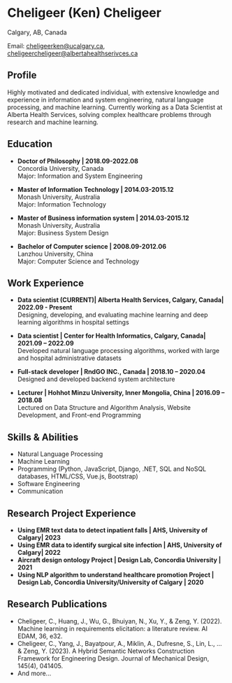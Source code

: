 # Cheligeer (Ken) Cheligeer
Calgary, AB, Canada  

Email: [cheligeerken@ucalgary.ca](mailto:cheligeerken@ucalgary.ca), [cheligeercheligeer@albertahealthserivces.ca](mailto:cheligeercheligeer@albertahealthserivces.ca)

## Profile
Highly motivated and dedicated individual, with extensive knowledge and experience in information and system engineering, natural language processing, and machine learning. Currently working as a Data Scientist at Alberta Health Services, solving complex healthcare problems through research and machine learning.

## Education
- **Doctor of Philosophy | 2018.09-2022.08**  
  Concordia University, Canada  
  Major: Information and System Engineering

- **Master of Information Technology | 2014.03-2015.12**  
  Monash University, Australia  
  Major: Information Technology

- **Master of Business information system | 2014.03-2015.12**  
  Monash University, Australia  
  Major: Business System Design

- **Bachelor of Computer science | 2008.09-2012.06**  
  Lanzhou University, China  
  Major: Computer Science and Technology

## Work Experience
- **Data scientist (CURRENT)| Alberta Health Services, Calgary, Canada| 2022.09 - Present**  
  Designing, developing, and evaluating machine learning and deep learning algorithms in hospital settings

- **Data scientist | Center for Health Informatics, Calgary, Canada| 2021.09 – 2022.09**  
  Developed natural language processing algorithms, worked with large and hospital administrative datasets

- **Full-stack developer | RndGO INC., Canada | 2018.10 – 2020.04**  
  Designed and developed backend system architecture

- **Lecturer | Hohhot Minzu University, Inner Mongolia, China | 2016.09 – 2018.08**  
  Lectured on Data Structure and Algorithm Analysis, Website Development, and Front-end Programming

## Skills & Abilities
- Natural Language Processing
- Machine Learning
- Programming (Python, JavaScript, Django, .NET, SQL and NoSQL databases, HTML/CSS, Vue.js, Bootstrap)
- Software Engineering
- Communication

## Research Project Experience
- **Using EMR text data to detect inpatient falls | AHS, University of Calgary| 2023**
- **Using EMR data to identify surgical site infection | AHS, University of Calgary| 2022**
- **Aircraft design ontology Project | Design Lab, Concordia University | 2021**
- **Using NLP algorithm to understand healthcare promotion Project | Design Lab, Concordia University/University of Calgary | 2020**

## Research Publications 
- Cheligeer, C., Huang, J., Wu, G., Bhuiyan, N., Xu, Y., & Zeng, Y. (2022). Machine learning in requirements elicitation: a literature review. AI EDAM, 36, e32.
- Cheligeer, C., Yang, J., Bayatpour, A., Miklin, A., Dufresne, S., Lin, L., ... & Zeng, Y. (2023). A Hybrid Semantic Networks Construction Framework for Engineering Design. Journal of Mechanical Design, 145(4), 041405.
- And more...
